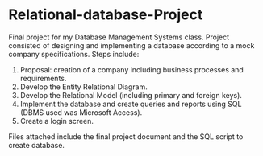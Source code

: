 # Relational-database-Project

Final project for my Database Management Systems class. Project consisted of designing and implementing a database according to a mock company specifications. Steps include:

1) Proposal: creation of a company including business processes and requirements.  
2) Develop the Entity Relational Diagram.  
3) Develop the Relational Model (including primary and foreign keys).  
4) Implement the database and create queries and reports using SQL (DBMS used was Microsoft Access).  
5) Create a login screen.   

Files attached include the final project document and the SQL script to create database.
